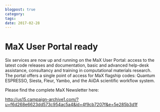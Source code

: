 ```yaml
---
blogpost: true
category:
tags:
date: 2017-02-28
---
```


# MaX User Portal ready

Six services are now up and running on the MaX User Portal: access to the latest code releases and documentation, basic and advanced help-desk assistance, consultancy and training in computational materials research. The portal offers a single point of access for MaX flagship codes: Quantum ESPRESSO, Siesta, Fleur, Yambo, and the AiiDA scientific workflow system.

Please find the complete MaX Newsletter here:

<http://us15.campaign-archive1.com/?u=f6d268e6623dd573c954ac5a4&id=4f9cb7207f&e=5e285b3d1f>
